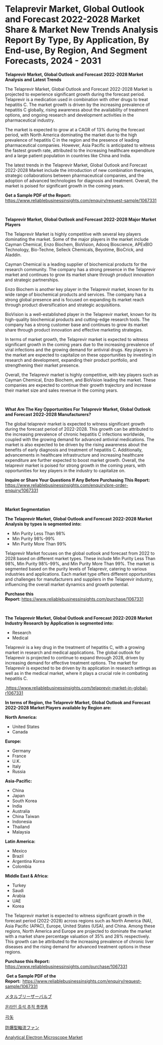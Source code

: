 <p><h1>Telaprevir Market, Global Outlook and Forecast 2022-2028 Market Share & Market New Trends Analysis Report By Type, By Application, By End-use, By Region, And Segment Forecasts, 2024 - 2031</h1></p><p><strong>Telaprevir Market, Global Outlook and Forecast 2022-2028 Market Analysis and Latest Trends</strong></p>
<p><p>The Telaprevir Market, Global Outlook and Forecast 2022-2028 Market is projected to experience significant growth during the forecast period. Telaprevir is a medication used in combination with other drugs to treat hepatitis C. The market growth is driven by the increasing prevalence of hepatitis C globally, rising awareness about the availability of treatment options, and ongoing research and development activities in the pharmaceutical industry.</p><p>The market is expected to grow at a CAGR of 13% during the forecast period, with North America dominating the market due to the high prevalence of hepatitis C in the region and the presence of leading pharmaceutical companies. However, Asia Pacific is anticipated to witness the fastest growth rate, attributed to the increasing healthcare expenditure and a large patient population in countries like China and India.</p><p>The latest trends in the Telaprevir Market, Global Outlook and Forecast 2022-2028 Market include the introduction of new combination therapies, strategic collaborations between pharmaceutical companies, and the adoption of advanced technologies for diagnosis and treatment. Overall, the market is poised for significant growth in the coming years.</p></p>
<p><strong>Get a Sample PDF of the Report:&nbsp;</strong> <a href="https://www.reliablebusinessinsights.com/enquiry/request-sample/1067331">https://www.reliablebusinessinsights.com/enquiry/request-sample/1067331</a></p>
<p>&nbsp;</p>
<p><strong>Telaprevir Market, Global Outlook and Forecast 2022-2028 Major Market Players</strong></p>
<p><p>The Telaprevir Market is highly competitive with several key players dominating the market. Some of the major players in the market include Cayman Chemical, Enzo Biochem, BioVision, Adooq Bioscience, APExBIO Technology, Bio-Techne, Selleck Chemicals, Beyotime, BioCrick, and Aladdin.</p><p>Cayman Chemical is a leading supplier of biochemical products for the research community. The company has a strong presence in the Telaprevir market and continues to grow its market share through product innovation and strategic partnerships.</p><p>Enzo Biochem is another key player in the Telaprevir market, known for its wide range of biochemical products and services. The company has a strong global presence and is focused on expanding its market reach through product diversification and strategic acquisitions.</p><p>BioVision is a well-established player in the Telaprevir market, known for its high-quality biochemical products and cutting-edge research tools. The company has a strong customer base and continues to grow its market share through product innovation and effective marketing strategies.</p><p>In terms of market growth, the Telaprevir market is expected to witness significant growth in the coming years due to the increasing prevalence of viral infections and the growing demand for antiviral drugs. Key players in the market are expected to capitalize on these opportunities by investing in research and development, expanding their product portfolio, and strengthening their market presence.</p><p>Overall, the Telaprevir market is highly competitive, with key players such as Cayman Chemical, Enzo Biochem, and BioVision leading the market. These companies are expected to continue their growth trajectory and increase their market size and sales revenue in the coming years.</p></p>
<p>&nbsp;</p>
<p><strong>What Are The Key Opportunities For Telaprevir Market, Global Outlook and Forecast 2022-2028 Manufacturers?</strong></p>
<p><p>The global telaprevir market is expected to witness significant growth during the forecast period of 2022-2028. This growth can be attributed to the increasing prevalence of chronic hepatitis C infections worldwide, coupled with the growing demand for advanced antiviral medications. The market is also expected to be driven by the rising awareness about the benefits of early diagnosis and treatment of hepatitis C. Additionally, advancements in healthcare infrastructure and increasing healthcare expenditure are further expected to boost market growth. Overall, the telaprevir market is poised for strong growth in the coming years, with opportunities for key players in the industry to capitalize on.</p></p>
<p><strong>Inquire or Share Your Questions If Any Before Purchasing This Report:</strong> <a href="https://www.reliablebusinessinsights.com/enquiry/pre-order-enquiry/1067331">https://www.reliablebusinessinsights.com/enquiry/pre-order-enquiry/1067331</a></p>
<p>&nbsp;</p>
<p><strong>Market Segmentation</strong></p>
<p><strong>The Telaprevir Market, Global Outlook and Forecast 2022-2028 Market Analysis by types is segmented into:</strong></p>
<p><ul><li>Min Purity Less Than 98%</li><li>Min Purity 98%-99%</li><li>Min Purity More Than 99%</li></ul></p>
<p><p>Telaprevir Market focuses on the global outlook and forecast from 2022 to 2028 based on different market types. These include Min Purity Less Than 98%, Min Purity 98%-99%, and Min Purity More Than 99%. The market is segmented based on the purity levels of Telaprevir, catering to various industries and applications. Each market type offers different opportunities and challenges for manufacturers and suppliers in the Telaprevir industry, influencing the overall market dynamics and growth potential.</p></p>
<p><strong>Purchase this Report:&nbsp;</strong><a href="https://www.reliablebusinessinsights.com/purchase/1067331">https://www.reliablebusinessinsights.com/purchase/1067331</a></p>
<p>&nbsp;</p>
<p><strong>The Telaprevir Market, Global Outlook and Forecast 2022-2028 Market Industry Research by Application is segmented into:</strong></p>
<p><ul><li>Research</li><li>Medical</li></ul></p>
<p><p>Telaprevir is a key drug in the treatment of hepatitis C, with a growing market in research and medical applications. The global outlook for Telaprevir is projected to continue to expand through 2028, driven by increasing demand for effective treatment options. The market for Telaprevir is expected to be driven by its application in research settings as well as in the medical market, where it plays a crucial role in combating hepatitis C.</p></p>
<p><a href="https://www.reliablebusinessinsights.com/telaprevir-market-in-global-r1067331">&nbsp;https://www.reliablebusinessinsights.com/telaprevir-market-in-global-r1067331</a></p>
<p><strong>In terms of Region, the Telaprevir Market, Global Outlook and Forecast 2022-2028 Market Players available by Region are:</strong></p>
<p>
    <p> <strong> North America: </strong>
        <ul>
            <li>United States</li>
            <li>Canada</li>
        </ul>
        </p> 
    <p> <strong> Europe: </strong>
        <ul>
            <li>Germany</li>
            <li>France</li>
            <li>U.K.</li>
            <li>Italy</li>
            <li>Russia</li>
        </ul>
        </p> 
    <p> <strong> Asia-Pacific: </strong>
        <ul>
            <li>China</li>
            <li>Japan</li>
            <li>South Korea</li>
            <li>India</li>
            <li>Australia</li>
            <li>China Taiwan</li>
            <li>Indonesia</li>
            <li>Thailand</li>
            <li>Malaysia</li>
        </ul>
        </p> 
    <p> <strong> Latin America: </strong>
        <ul>
            <li>Mexico</li>
            <li>Brazil</li>
            <li>Argentina Korea</li>
            <li>Colombia</li>
        </ul>
        </p> 
    <p> <strong> Middle East & Africa: </strong>
        <ul>
            <li>Turkey</li>
            <li>Saudi</li>
            <li>Arabia</li>
            <li>UAE</li>
            <li>Korea</li>
        </ul>
    </p>
    </p>
<p><p>The Telaprevir market is expected to witness significant growth in the forecast period (2022-2028) across regions such as North America (NA), Asia Pacific (APAC), Europe, United States (USA), and China. Among these regions, North America and Europe are projected to dominate the market with a market share percentage valuation of 35% and 28% respectively. This growth can be attributed to the increasing prevalence of chronic liver diseases and the rising demand for advanced treatment options in these regions.</p></p>
<p><strong>Purchase this Report: </strong><a href="https://www.reliablebusinessinsights.com/purchase/1067331">https://www.reliablebusinessinsights.com/purchase/1067331</a></p>
<p>&nbsp;<strong>Get a Sample PDF of the Report:&nbsp;&nbsp;</strong><a href="https://www.reliablebusinessinsights.com/enquiry/request-sample/1067331">https://www.reliablebusinessinsights.com/enquiry/request-sample/1067331</a></p>
<p><strong></strong></p>
<p><p><a href="https://github.com/tanyaali3/Market-Research-Report-List-1/blob/main/737983886587.md">メタルブリーザーバルブ</a></p><p><a href="https://medium.com/@haroldwarren626/%EC%98%A8%EB%9D%BC%EC%9D%B8-%EC%B6%9C%EC%84%9D-%EC%B6%94%EC%A0%81-%ED%94%8C%EB%9E%AB%ED%8F%BC-%EC%8B%9C%EC%9E%A5-%EB%B6%84%EC%84%9D-%EA%B8%80%EB%A1%9C%EB%B2%8C-%EC%82%B0%EC%97%85-%EC%A0%84%EB%A7%9D-%EB%B0%8F-%EC%98%88%EC%B8%A1-2024%EB%85%84%EB%B6%80%ED%84%B0-2031%EB%85%84-fb10d6d84af3">온라인 출석 추적 플랫폼</a></p><p><a href="https://medium.com/@tigerprawn1996/%E3%83%87%E3%82%B3%E3%83%BC%E3%83%87%E3%82%A3%E3%83%B3%E3%82%B0-%E3%83%8F%E3%83%83%E3%82%AF%E3%82%BD%E3%83%BC%E3%83%9E%E3%83%BC%E3%82%B1%E3%83%83%E3%83%88-%E3%83%A1%E3%83%88%E3%83%AA%E3%83%83%E3%82%AF%E3%82%B9-%E3%82%B7%E3%82%A7%E3%82%A2%E7%8E%87-%E3%83%88%E3%83%AC%E3%83%B3%E3%83%89-%E3%81%9D%E3%81%97%E3%81%A6%E6%88%90%E9%95%B7%E3%83%91%E3%82%BF%E3%83%BC%E3%83%B3-06a43306970a">弓矢</a></p><p><a href="https://github.com/DwightHuels1/Market-Research-Report-List-1/blob/main/654246086588.md">防爆型軸流ファン</a></p><p><a href="https://www.linkedin.com/pulse/analytical-electron-microscope-market-size-trends-complete-tlhhf">Analytical Electron Microscope Market</a></p></p>